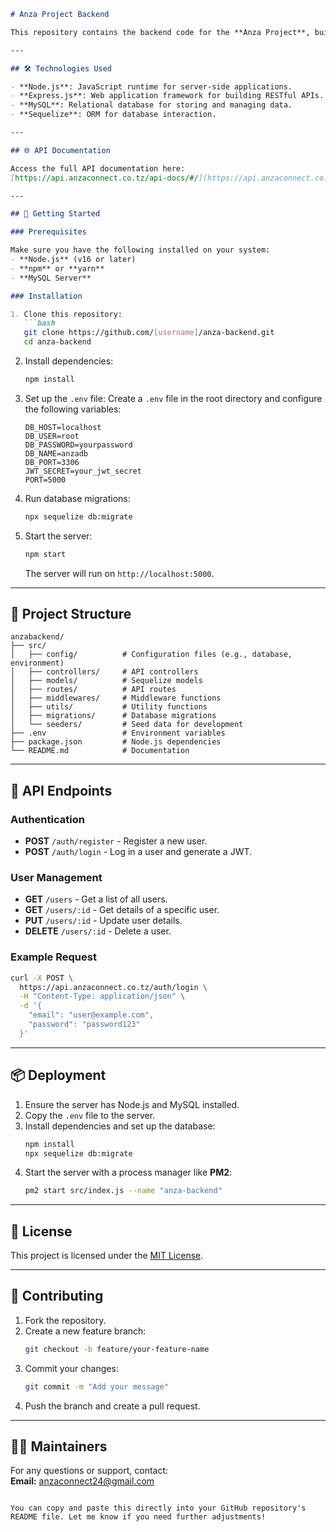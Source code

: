 
```markdown
# Anza Project Backend

This repository contains the backend code for the **Anza Project**, built with **Node.js**, **Express.js**, and **MySQL**. The backend provides APIs to handle platform functionality, including user management, data operations, and integration with the frontend.

---

## 🛠️ Technologies Used

- **Node.js**: JavaScript runtime for server-side applications.
- **Express.js**: Web application framework for building RESTful APIs.
- **MySQL**: Relational database for storing and managing data.
- **Sequelize**: ORM for database interaction.

---

## 🌐 API Documentation

Access the full API documentation here:  
[https://api.anzaconnect.co.tz/api-docs/#/](https://api.anzaconnect.co.tz/api-docs/#/)

---

## 🚀 Getting Started

### Prerequisites

Make sure you have the following installed on your system:
- **Node.js** (v16 or later)
- **npm** or **yarn**
- **MySQL Server**

### Installation

1. Clone this repository:
   ```bash
   git clone https://github.com/[username]/anza-backend.git
   cd anza-backend
   ```

2. Install dependencies:
   ```bash
   npm install
   ```

3. Set up the `.env` file:
   Create a `.env` file in the root directory and configure the following variables:
   ```env
   DB_HOST=localhost
   DB_USER=root
   DB_PASSWORD=yourpassword
   DB_NAME=anzadb
   DB_PORT=3306
   JWT_SECRET=your_jwt_secret
   PORT=5000
   ```

4. Run database migrations:
   ```bash
   npx sequelize db:migrate
   ```

5. Start the server:
   ```bash
   npm start
   ```
   The server will run on `http://localhost:5000`.

---

## 📂 Project Structure

```
anzabackend/
├── src/
│   ├── config/          # Configuration files (e.g., database, environment)
│   ├── controllers/     # API controllers
│   ├── models/          # Sequelize models
│   ├── routes/          # API routes
│   ├── middlewares/     # Middleware functions
│   ├── utils/           # Utility functions
│   ├── migrations/      # Database migrations
│   └── seeders/         # Seed data for development
├── .env                 # Environment variables
├── package.json         # Node.js dependencies
└── README.md            # Documentation
```

---

## 🔑 API Endpoints

### Authentication
- **POST** `/auth/register` - Register a new user.
- **POST** `/auth/login` - Log in a user and generate a JWT.

### User Management
- **GET** `/users` - Get a list of all users.
- **GET** `/users/:id` - Get details of a specific user.
- **PUT** `/users/:id` - Update user details.
- **DELETE** `/users/:id` - Delete a user.

### Example Request

```bash
curl -X POST \
  https://api.anzaconnect.co.tz/auth/login \
  -H "Content-Type: application/json" \
  -d '{
    "email": "user@example.com",
    "password": "password123"
  }'
```

---

## 📦 Deployment

1. Ensure the server has Node.js and MySQL installed.
2. Copy the `.env` file to the server.
3. Install dependencies and set up the database:
   ```bash
   npm install
   npx sequelize db:migrate
   ```
4. Start the server with a process manager like **PM2**:
   ```bash
   pm2 start src/index.js --name "anza-backend"
   ```

---

## 📜 License

This project is licensed under the [MIT License](LICENSE).

---

## 🤝 Contributing

1. Fork the repository.
2. Create a new feature branch:
   ```bash
   git checkout -b feature/your-feature-name
   ```
3. Commit your changes:
   ```bash
   git commit -m "Add your message"
   ```
4. Push the branch and create a pull request.

---

## 🧑‍💻 Maintainers

For any questions or support, contact:  
**Email:** anzaconnect24@gmail.com
```

You can copy and paste this directly into your GitHub repository's README file. Let me know if you need further adjustments!
